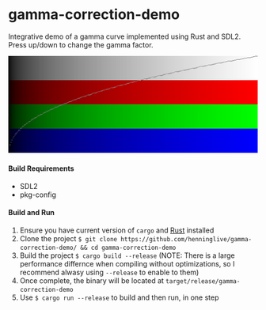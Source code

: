# gamma-correction-demo
Integrative demo of a gamma curve implemented using Rust and SDL2.
Press up/down to change the gamma factor.

![](https://github.com/henninglive/gamma-correction-demo/blob/master/example.png?raw=true)

#### Build Requirements
 - SDL2
 - pkg-config

#### Build and Run
1. Ensure you have current version of `cargo` and [Rust](https://www.rust-lang.org/) installed
2. Clone the project `$ git clone https://github.com/henninglive/gamma-correction-demo/ && cd gamma-correction-demo`
3. Build the project `$ cargo build --release` (NOTE: There is a large performance differnce when compiling without optimizations, so I recommend alwasy using `--release` to enable to them)
4. Once complete, the binary will be located at `target/release/gamma-correction-demo`
5. Use `$ cargo run --release` to build and then run, in one step
